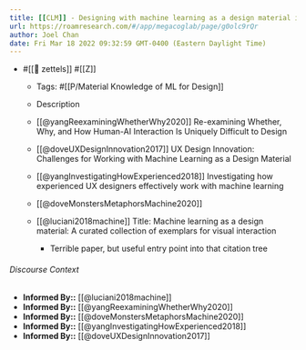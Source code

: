 ```yaml
---
title: [[CLM]] - Designing with machine learning as a design material is challenging
url: https://roamresearch.com/#/app/megacoglab/page/g0olc9rQr
author: Joel Chan
date: Fri Mar 18 2022 09:32:59 GMT-0400 (Eastern Daylight Time)
---
```


- #[[🌲 zettels]] #[[Z]]

    - Tags: #[[P/Material Knowledge of ML for Design]]

    - Description

    - [[@yangReexaminingWhetherWhy2020]] Re-examining Whether, Why, and How Human-AI Interaction Is Uniquely Difficult to Design

    - [[@doveUXDesignInnovation2017]] UX Design Innovation: Challenges for Working with Machine Learning as a Design Material

    - [[@yangInvestigatingHowExperienced2018]] Investigating how experienced UX designers effectively work with machine learning

    - [[@doveMonstersMetaphorsMachine2020]]

    - [[@luciani2018machine]] Title: Machine learning as a design material: A curated collection of exemplars for visual interaction

        - Terrible paper, but useful entry point into that citation tree

###### Discourse Context

- **Informed By::** [[@luciani2018machine]]
- **Informed By::** [[@yangReexaminingWhetherWhy2020]]
- **Informed By::** [[@doveMonstersMetaphorsMachine2020]]
- **Informed By::** [[@yangInvestigatingHowExperienced2018]]
- **Informed By::** [[@doveUXDesignInnovation2017]]
